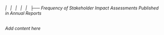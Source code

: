 ###### |   |   |   |   |   ├── Frequency of Stakeholder Impact Assessments Published in Annual Reports

*Add content here*